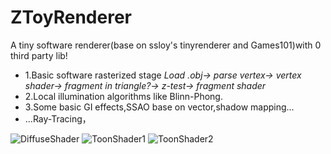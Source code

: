 # ZToyRenderer
A tiny software renderer(base on ssloy's tinyrenderer and Games101)with 0 third party lib!

* 1.Basic software rasterized stage
    *Load .obj-> parse vertex-> vertex shader-> fragment in triangle?-> z-test-> fragment shader*
* 2.Local illumination algorithms like Blinn-Phong.
* 3.Some basic GI effects,SSAO base on vector,shadow mapping...
* ...Ray-Tracing，


![DiffuseShader](https://user-images.githubusercontent.com/24364377/161060247-41d4c0af-8f62-44fb-a926-ebf4c366fde7.png "DiffuseShader")
![ToonShader1](https://user-images.githubusercontent.com/24364377/161060344-5a5e9c58-ff34-4a66-ae33-f430b48ff090.png "ToonShader1")
![ToonShader2](https://user-images.githubusercontent.com/24364377/161060393-f454e0cd-ce39-4f85-9496-920bf9995466.png "ToonShader2")


